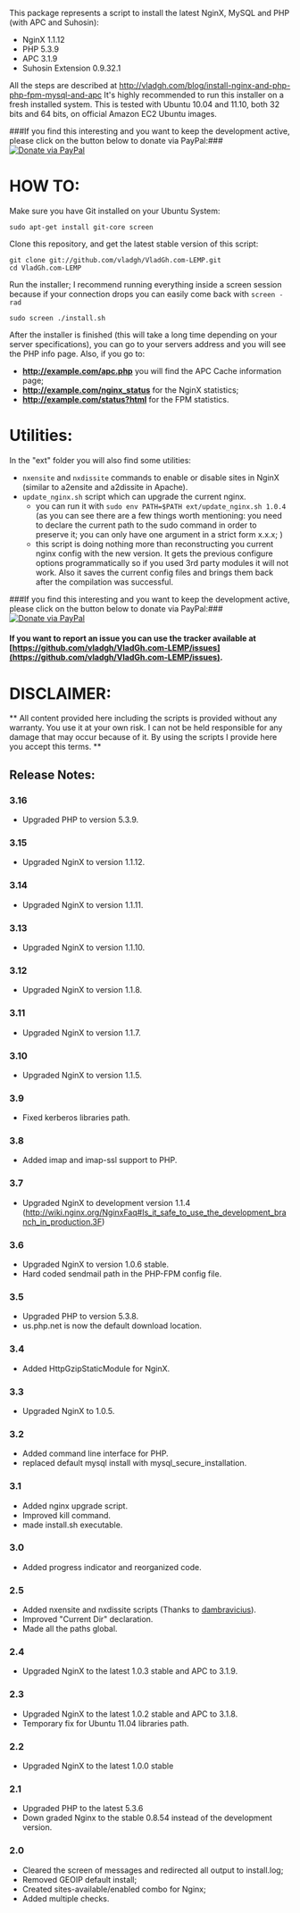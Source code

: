 This package represents a script to install the latest NginX, MySQL and PHP (with APC and Suhosin):

  * NginX 1.1.12
  * PHP 5.3.9
  * APC 3.1.9
  * Suhosin Extension 0.9.32.1

All the steps are described at http://vladgh.com/blog/install-nginx-and-php-php-fpm-mysql-and-apc
It's highly recommended to run this installer on a fresh installed system.
This is tested with Ubuntu 10.04 and 11.10, both 32 bits and 64 bits, on official Amazon EC2 Ubuntu images.

###If you find this interesting and you want to keep the development active, please click on the button below to donate via PayPal:###
<a href="https://www.paypal.com/cgi-bin/webscr?cmd=_s-xclick&hosted_button_id=EBHGZKAFGW8CG"><img src="https://www.paypalobjects.com/en_US/i/btn/btn_donate_SM.gif" alt="Donate via PayPal" /></a>

# HOW TO: #

Make sure you have Git installed on your Ubuntu System:

    sudo apt-get install git-core screen

Clone this repository, and get the latest stable version of this script:

    git clone git://github.com/vladgh/VladGh.com-LEMP.git
    cd VladGh.com-LEMP

Run the installer; I recommend running everything inside a screen session because if your connection drops you can easily come back with `screen -rad`

    sudo screen ./install.sh

After the installer is finished (this will take a long time depending on your server specifications), you can go to your servers address and you will see the PHP info page.
Also, if you go to:

  * **http://example.com/apc.php** you will find the APC Cache information page;
  * **http://example.com/nginx_status** for the NginX statistics;
  * **http://example.com/status?html** for the FPM statistics. 

# Utilities: #
In the "ext" folder you will also find some utilities:

* `nxensite` and `nxdissite` commands to enable or disable sites in NginX (similar to a2ensite and a2dissite in Apache).
* `update_nginx.sh` script which can upgrade the current nginx.
	* you can run it with `sudo env PATH=$PATH ext/update_nginx.sh 1.0.4` (as you can see there are a few things worth mentioning: you need to declare the current path to the sudo command in order to preserve it; you can only have one argument in a strict form x.x.x; )
	* this script is doing nothing more than reconstructing you current nginx config with the new version. It gets the previous configure options programmatically so if you used 3rd party modules it will not work. Also it saves the current config files and brings them back after the compilation was successful.

###If you find this interesting and you want to keep the development active, please click on the button below to donate via PayPal:###
<a href="https://www.paypal.com/cgi-bin/webscr?cmd=_s-xclick&hosted_button_id=EBHGZKAFGW8CG"><img src="https://www.paypalobjects.com/en_US/i/btn/btn_donate_SM.gif" alt="Donate via PayPal" /></a>

#### If you want to report an issue you can use the tracker available at [https://github.com/vladgh/VladGh.com-LEMP/issues](https://github.com/vladgh/VladGh.com-LEMP/issues). ####

# DISCLAIMER: #
** All content provided here including the scripts is provided without any warranty. You use it at your own risk. I can not be held responsible for any damage that may occur because of it. By using the scripts I provide here you accept this terms. **

## Release Notes: ##

### 3.16 ###

  * Upgraded PHP to version 5.3.9.

### 3.15 ###

  * Upgraded NginX to version 1.1.12.

### 3.14 ###

  * Upgraded NginX to version 1.1.11.

### 3.13 ###

  * Upgraded NginX to version 1.1.10.

### 3.12 ###

  * Upgraded NginX to version 1.1.8.

### 3.11 ###

  * Upgraded NginX to version 1.1.7.

### 3.10 ###

  * Upgraded NginX to version 1.1.5.

### 3.9 ###

  * Fixed kerberos libraries path.

### 3.8 ###

  * Added imap and imap-ssl support to PHP.
  
### 3.7 ###

  * Upgraded NginX to development version 1.1.4 (http://wiki.nginx.org/NginxFaq#Is_it_safe_to_use_the_development_branch_in_production.3F)

### 3.6 ###

  * Upgraded NginX to version 1.0.6 stable.
  * Hard coded sendmail path in the PHP-FPM config file.

### 3.5 ###

  * Upgraded PHP to version 5.3.8.
  * us.php.net is now the default download location.

### 3.4 ###

  * Added HttpGzipStaticModule for NginX.

### 3.3 ###

  * Upgraded NginX to 1.0.5.

### 3.2 ###

  * Added command line interface for PHP.
  * replaced default mysql install with mysql_secure_installation.
  
### 3.1 ###

  * Added nginx upgrade script.
  * Improved kill command.
  * made install.sh executable.
	
### 3.0 ###

  * Added progress indicator and reorganized code.
	
### 2.5 ###

  * Added nxensite and nxdissite scripts (Thanks to [dambravicius](https://github.com/dambravicius)).
  * Improved "Current Dir" declaration.
  * Made all the paths global.
	
### 2.4 ###

  * Upgraded NginX to the latest 1.0.3 stable and APC to 3.1.9.
  
### 2.3 ###

  * Upgraded NginX to the latest 1.0.2 stable and APC to 3.1.8.
  * Temporary fix for Ubuntu 11.04 libraries path.
  
### 2.2 ###

  * Upgraded NginX to the latest 1.0.0 stable

### 2.1 ###

  * Upgraded PHP to the latest 5.3.6
  * Down graded Nginx to the stable 0.8.54 instead of the development version.

### 2.0 ###

  * Cleared the screen of messages and redirected all output to install.log;
  * Removed GEOIP default install;
  * Created sites-available/enabled combo for Nginx;
  * Added multiple checks.

